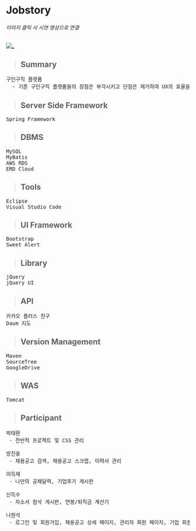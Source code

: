 # Jobstory

###### 이미지 클릭 시 시연 영상으로 연결
[![_](https://user-images.githubusercontent.com/43169472/50580182-eca6a580-0e8e-11e9-8f71-529abe5099d8.PNG)](https://www.youtube.com/watch?v=1LxRe6rdy_c&t=20s)

> ## Summary
<pre>
구인구직 플랫폼
  - 기존 구인구직 플랫폼들의 장점은 부각시키고 단점은 제거하여 UX의 효율을 제고
</pre>

> ## Server Side Framework
<pre>
Spring Framework
</pre>

> ## DBMS
<pre>
MySQL
MyBatis 
AWS RDS
ERD Cloud
</pre>  

> ## Tools
<pre>
Eclipse
Visual Studio Code
</pre>

> ## UI Framework
<pre>
Bootstrap
Sweet Alert
</pre>

> ## Library
<pre>
jQuery
jQuery UI
</pre>

> ## API
<pre>
카카오 플러스 친구
Daum 지도
</pre>

> ## Version Management
<pre>
Maven
SourceTree
GoogleDrive
</pre>

> ## WAS
<pre>
Tomcat
</pre>

> ## Participant
<pre>
박태환
 - 전반적 프로젝트 및 CSS 관리
  
방진웅
 - 채용공고 검색, 채용공고 스크랩, 이력서 관리
  
이득재
 - 나만의 공채달력, 기업후기 게시판
  
신득수
 - 자소서 첨삭 게시판, 연봉/퇴직금 계산기
  
나원석
 - 로그인 및 회원가입, 채용공고 상세 페이지, 관리자 회원 페이지, 기업 회원 페이지
</pre>




